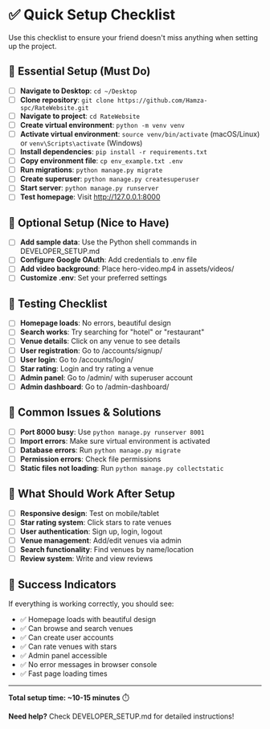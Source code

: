 # ✅ Quick Setup Checklist

Use this checklist to ensure your friend doesn't miss anything when setting up the project.

## 🚀 Essential Setup (Must Do)

- [ ] **Navigate to Desktop**: `cd ~/Desktop`
- [ ] **Clone repository**: `git clone https://github.com/Hamza-spc/RateWebsite.git`
- [ ] **Navigate to project**: `cd RateWebsite`
- [ ] **Create virtual environment**: `python -m venv venv`
- [ ] **Activate virtual environment**: `source venv/bin/activate` (macOS/Linux) or `venv\Scripts\activate` (Windows)
- [ ] **Install dependencies**: `pip install -r requirements.txt`
- [ ] **Copy environment file**: `cp env_example.txt .env`
- [ ] **Run migrations**: `python manage.py migrate`
- [ ] **Create superuser**: `python manage.py createsuperuser`
- [ ] **Start server**: `python manage.py runserver`
- [ ] **Test homepage**: Visit http://127.0.0.1:8000

## 🎯 Optional Setup (Nice to Have)

- [ ] **Add sample data**: Use the Python shell commands in DEVELOPER_SETUP.md
- [ ] **Configure Google OAuth**: Add credentials to .env file
- [ ] **Add video background**: Place hero-video.mp4 in assets/videos/
- [ ] **Customize .env**: Set your preferred settings

## 🧪 Testing Checklist

- [ ] **Homepage loads**: No errors, beautiful design
- [ ] **Search works**: Try searching for "hotel" or "restaurant"
- [ ] **Venue details**: Click on any venue to see details
- [ ] **User registration**: Go to /accounts/signup/
- [ ] **User login**: Go to /accounts/login/
- [ ] **Star rating**: Login and try rating a venue
- [ ] **Admin panel**: Go to /admin/ with superuser account
- [ ] **Admin dashboard**: Go to /admin-dashboard/

## 🐛 Common Issues & Solutions

- [ ] **Port 8000 busy**: Use `python manage.py runserver 8001`
- [ ] **Import errors**: Make sure virtual environment is activated
- [ ] **Database errors**: Run `python manage.py migrate`
- [ ] **Permission errors**: Check file permissions
- [ ] **Static files not loading**: Run `python manage.py collectstatic`

## 📱 What Should Work After Setup

- [ ] **Responsive design**: Test on mobile/tablet
- [ ] **Star rating system**: Click stars to rate venues
- [ ] **User authentication**: Sign up, login, logout
- [ ] **Venue management**: Add/edit venues via admin
- [ ] **Search functionality**: Find venues by name/location
- [ ] **Review system**: Write and view reviews

## 🎉 Success Indicators

If everything is working correctly, you should see:

- ✅ Homepage loads with beautiful design
- ✅ Can browse and search venues
- ✅ Can create user accounts
- ✅ Can rate venues with stars
- ✅ Admin panel accessible
- ✅ No error messages in browser console
- ✅ Fast page loading times

---

**Total setup time: ~10-15 minutes** ⏱️

**Need help?** Check DEVELOPER_SETUP.md for detailed instructions!
